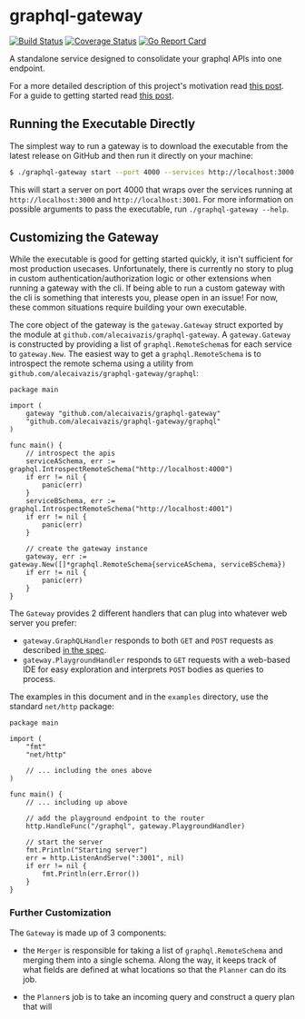 # graphql-gateway

[![Build Status](https://travis-ci.com/AlecAivazis/graphql-gateway.svg?branch=master)](https://travis-ci.com/AlecAivazis/graphql-gateway) [![Coverage Status](https://coveralls.io/repos/github/AlecAivazis/graphql-gateway/badge.svg?branch=master)](https://coveralls.io/github/AlecAivazis/graphql-gateway?branch=master) [![Go Report Card](https://goreportcard.com/badge/github.com/alecaivazis/graphql-gateway)](https://goreportcard.com/report/github.com/alecaivazis/graphql-gateway)

A standalone service designed to consolidate your graphql APIs into one endpoint.

For a more detailed description of this project's
motivation read [this post](). For a guide to getting started read [this post]().

## Running the Executable Directly

The simplest way to run a gateway is to download the executable
from the latest release on GitHub and then run it directly on
your machine:

```bash
$ ./graphql-gateway start --port 4000 --services http://localhost:3000,http://localhost:3001
```

This will start a server on port 4000 that wraps over the services
running at `http://localhost:3000` and `http://localhost:3001`. For more information on possible
arguments to pass the executable, run `./graphql-gateway --help`.

## Customizing the Gateway

While the executable is good for getting started quickly, it isn't sufficient for
most production usecases. Unfortunately, there is currently no story to plug in custom
authentication/authorization logic or other extensions when running a gateway with the 
cli. If being able to run a custom gateway with the cli is something that interests you, 
please open in an issue! For now, these common situations require building your own executable.

The core object of the gateway is the `gateway.Gateway` struct exported by the module at 
`github.com/alecaivazis/graphql-gateway`. A `gateway.Gateway` is constructed by providing 
a list of `graphql.RemoteSchema`s for each service to `gateway.New`. The easiest way to 
get a `graphql.RemoteSchema` is to introspect the remote schema using a utility from 
`github.com/alecaivazis/graphql-gateway/graphql`:

```golang
package main

import (
	gateway "github.com/alecaivazis/graphql-gateway"
	"github.com/alecaivazis/graphql-gateway/graphql"
)

func main() {
	// introspect the apis
	serviceASchema, err := graphql.IntrospectRemoteSchema("http://localhost:4000")
	if err != nil {
		panic(err)
	}
	serviceBSchema, err := graphql.IntrospectRemoteSchema("http://localhost:4001")
	if err != nil {
		panic(err)
	}

	// create the gateway instance
	gateway, err := gateway.New([]*graphql.RemoteSchema{serviceASchema, serviceBSchema})
	if err != nil {
		panic(err)
	}
}
```

The `Gateway` provides 2 different handlers that can plug into whatever web server you prefer:
* `gateway.GraphQLHandler` responds to both `GET` and `POST` requests as described 
[in the spec](https://graphql.org/learn/serving-over-http/).
* `gateway.PlaygroundHandler` responds to `GET` requests with a web-based IDE for easy exploration 
and interprets `POST` bodies as queries to process.

The examples in this document and in the `examples` directory, use the standard `net/http` package:
```golang
package main

import (
	"fmt"
	"net/http"
  
	// ... including the ones above
)

func main() {
	// ... including up above
  
	// add the playground endpoint to the router
	http.HandleFunc("/graphql", gateway.PlaygroundHandler)

	// start the server
	fmt.Println("Starting server")
	err = http.ListenAndServe(":3001", nil)
	if err != nil {
		fmt.Println(err.Error())
	}
}
```


### Further Customization

The `Gateway` is made up of 3 components: 

 * the `Merger` is responsible for taking a list of `graphql.RemoteSchema` and merging them into 
 a single schema. Along the way, it keeps track of what fields are defined at what locations so 
 that the `Planner` can do its job.
 
 * the `Planner`s job is to take an incoming query and construct a query plan that will 

